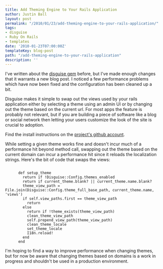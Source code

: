```yaml
---
title: Add Theming Engine to Your Rails Application
author: Justin Ball
layout: post
permalink: "/2010/01/23/add-theming-engine-to-your-rails-application/"
tags:
- disguise
- Ruby On Rails
- templates
date: '2010-01-23T07:00:00Z'
templateKey: blog-post
path: "/add-theming-engine-to-your-rails-application"
description: ''
---
```


I've written about the <a href="http://github.com/jbasdf/disguise">disguise gem</a> before, but I've made enough changes that it warrants a new blog post.  I noticed a few performance problems which have now been fixed and the configuration has been cleaned up a bit.

Disguise makes it simple to swap out the views used by your rails application either by selecting a theme using an admin UI or by changing out the theme based on the current url.  For most apps the feature is probably not relevant, but if you are building a piece of software like a blog or social network then letting your users customize the look of the site is crucial to adoption.

Find the install instructions on the <a href="http://github.com/jbasdf/disguise">project's github account</a>.

While setting a given theme works fine and doesn't incur much of a performance hit beyond method call, swapping out the theme based on the current domain can incur a performance hit since it reloads the localization strings.  Here's the bit of code that swaps the views:

<pre><code class="ruby">
      def setup_theme
        return if !Disguise::Config.themes_enabled
        return if current_theme.blank? || current_theme.name.blank?
        theme_view_path = File.join(Disguise::Config.theme_full_base_path, current_theme.name, 'views')
        if self.view_paths.first == theme_view_path
          return
        else
          return if !theme_exists(theme_view_path)
          clean_theme_view_path
          self.prepend_view_path(theme_view_path)
          clean_theme_locale
          set_theme_locale
          I18n.reload!
        end
      end
</pre></code>

I'm hoping to find a way to improve performance when changing themes, but for now be aware that changing themes based on domains is a work in progress and shouldn't be used in a production environment.
